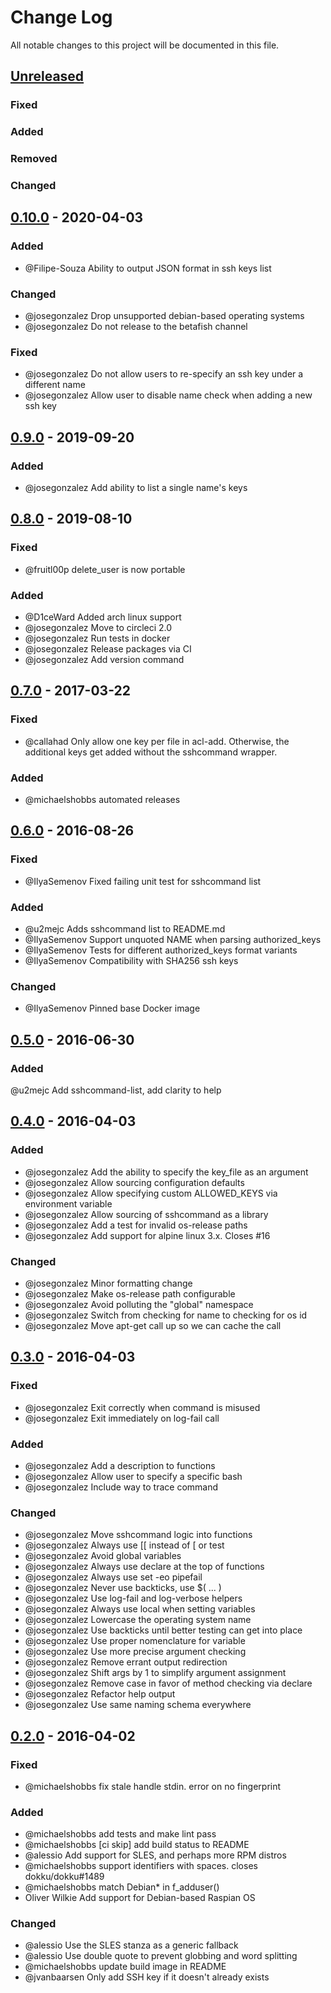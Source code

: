 # Change Log
All notable changes to this project will be documented in this file.

## [Unreleased][unreleased]
### Fixed

### Added

### Removed

### Changed

## [0.10.0] - 2020-04-03

### Added
- @Filipe-Souza Ability to output JSON format in ssh keys list

### Changed
- @josegonzalez Drop unsupported debian-based operating systems
- @josegonzalez Do not release to the betafish channel

### Fixed
- @josegonzalez Do not allow users to re-specify an ssh key under a different name
- @josegonzalez Allow user to disable name check when adding a new ssh key

## [0.9.0] - 2019-09-20

### Added
- @josegonzalez Add ability to list a single name's keys

## [0.8.0] - 2019-08-10
### Fixed
- @fruitl00p delete_user is now portable

### Added
- @D1ceWard Added arch linux support
- @josegonzalez Move to circleci 2.0
- @josegonzalez Run tests in docker
- @josegonzalez Release packages via CI
- @josegonzalez Add version command

## [0.7.0] - 2017-03-22
### Fixed
- @callahad Only allow one key per file in acl-add. Otherwise, the additional keys get added without the sshcommand wrapper.

### Added
- @michaelshobbs automated releases


## [0.6.0] - 2016-08-26
### Fixed
- @IlyaSemenov Fixed failing unit test for sshcommand list

### Added
- @u2mejc Adds sshcommand list to README.md
- @IlyaSemenov Support unquoted NAME when parsing authorized_keys
- @IlyaSemenov Tests for different authorized_keys format variants
- @IlyaSemenov Compatibility with SHA256 ssh keys

### Changed
- @IlyaSemenov Pinned base Docker image


## [0.5.0] - 2016-06-30
### Added
@u2mejc Add sshcommand-list, add clarity to help


## [0.4.0] - 2016-04-03
### Added
- @josegonzalez Add the ability to specify the key_file as an argument
- @josegonzalez Allow sourcing configuration defaults
- @josegonzalez Allow specifying custom ALLOWED_KEYS via environment variable
- @josegonzalez Allow sourcing of sshcommand as a library
- @josegonzalez Add a test for invalid os-release paths
- @josegonzalez Add support for alpine linux 3.x. Closes #16

### Changed
- @josegonzalez Minor formatting change
- @josegonzalez Make os-release path configurable
- @josegonzalez Avoid polluting the "global" namespace
- @josegonzalez Switch from checking for name to checking for os id
- @josegonzalez Move apt-get call up so we can cache the call


## [0.3.0] - 2016-04-03
### Fixed
- @josegonzalez Exit correctly when command is misused
- @josegonzalez Exit immediately on log-fail call

### Added
- @josegonzalez Add a description to functions
- @josegonzalez Allow user to specify a specific bash
- @josegonzalez Include way to trace command

### Changed
- @josegonzalez Move sshcommand logic into functions
- @josegonzalez Always use [[ instead of [ or test
- @josegonzalez Avoid global variables
- @josegonzalez Always use declare at the top of functions
- @josegonzalez Always use set -eo pipefail
- @josegonzalez Never use backticks, use $( ... )
- @josegonzalez Use log-fail and log-verbose helpers
- @josegonzalez Always use local when setting variables
- @josegonzalez Lowercase the operating system name
- @josegonzalez Use backticks until better testing can get into place
- @josegonzalez Use proper nomenclature for variable
- @josegonzalez Use more precise argument checking
- @josegonzalez Remove errant output redirection
- @josegonzalez Shift args by 1 to simplify argument assignment
- @josegonzalez Remove case in favor of method checking via declare
- @josegonzalez Refactor help output
- @josegonzalez Use same naming schema everywhere


## [0.2.0] - 2016-04-02
### Fixed
- @michaelshobbs fix stale handle stdin. error on no fingerprint

### Added
- @michaelshobbs add tests and make lint pass
- @michaelshobbs [ci skip] add build status to README
- @alessio Add support for SLES, and perhaps more RPM distros
- @michaelshobbs support identifiers with spaces. closes dokku/dokku#1489
- @michaelshobbs match Debian* in f_adduser()
- Oliver Wilkie Add support for Debian-based Raspian OS

### Changed
- @alessio Use the SLES stanza as a generic fallback
- @alessio Use double quote to prevent globbing and word splitting
- @michaelshobbs update build image in README
- @jvanbaarsen Only add SSH key if it doesn't already exists

[unreleased]: https://github.com/dokku/sshcommand/compare/v0.10.0...HEAD
[0.10.0]: https://github.com/dokku/sshcommand/compare/v0.9.0...v0.10.0
[0.9.0]: https://github.com/dokku/sshcommand/compare/v0.8.0...v0.9.0
[0.8.0]: https://github.com/dokku/sshcommand/compare/v0.7.0...v0.8.0
[0.7.0]: https://github.com/dokku/sshcommand/compare/v0.6.0...v0.7.0
[0.6.0]: https://github.com/dokku/sshcommand/compare/v0.5.0...v0.6.0
[0.5.0]: https://github.com/dokku/sshcommand/compare/v0.4.0...v0.5.0
[0.4.0]: https://github.com/dokku/sshcommand/compare/v0.3.0...v0.4.0
[0.3.0]: https://github.com/dokku/sshcommand/compare/v0.2.0...v0.3.0
[0.2.0]: https://github.com/dokku/sshcommand/compare/v0.1.0...v0.2.0
